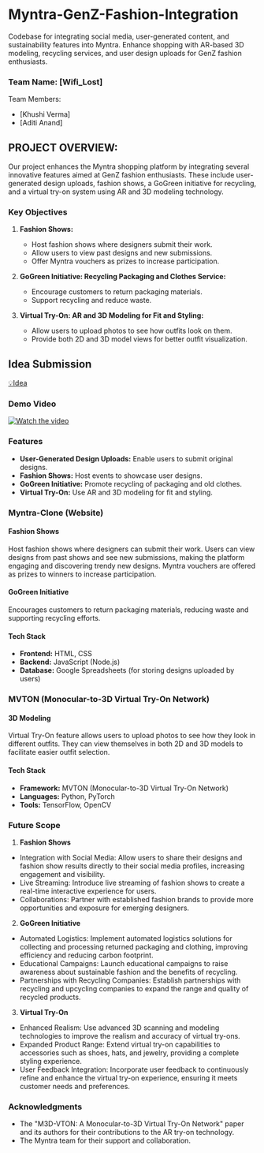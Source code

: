 # Myntra-GenZ-Fashion-Integration
Codebase for integrating social media, user-generated content, and sustainability features into Myntra. Enhance shopping with AR-based 3D modeling, recycling services, and user design uploads for GenZ fashion enthusiasts.


### Team Name: [Wifi_Lost]
Team Members:
- [Khushi Verma]
- [Aditi Anand]


## PROJECT OVERVIEW:
Our project enhances the Myntra shopping platform by integrating several innovative features aimed at GenZ fashion enthusiasts. These include user-generated design uploads, fashion shows, a GoGreen initiative for recycling, and a virtual try-on system using AR and 3D modeling technology.

### Key Objectives
1. **Fashion Shows:**
   - Host fashion shows where designers submit their work.
   - Allow users to view past designs and new submissions.
   - Offer Myntra vouchers as prizes to increase participation.
     
2. **GoGreen Initiative: Recycling Packaging and Clothes Service:**
   - Encourage customers to return packaging materials.
   - Support recycling and reduce waste.
     
3. **Virtual Try-On: AR and 3D Modeling for Fit and Styling:**
   - Allow users to upload photos to see how outfits look on them.
   - Provide both 2D and 3D model views for better outfit visualization.

## Idea Submission

[💡Idea]([Image&Videos/IITJAMMU_Wifi_Lost.pdf](https://drive.google.com/file/d/1zE9cP-aRUmw_18oZyUXZlmkbyozug01A/view?usp=sharing))

### Demo Video

[![Watch the video](https://img.youtube.com/vi/A4KfPtVelEU/0.jpg)](https://www.youtube.com/watch?v=A4KfPtVelEU)

### Features
- **User-Generated Design Uploads:** Enable users to submit original designs.
- **Fashion Shows:** Host events to showcase user designs.
- **GoGreen Initiative:** Promote recycling of packaging and old clothes.
- **Virtual Try-On:** Use AR and 3D modeling for fit and styling.

### Myntra-Clone (Website)

#### Fashion Shows
Host fashion shows where designers can submit their work. Users can view designs from past shows and see new submissions, making the platform engaging and discovering trendy new designs. Myntra vouchers are offered as prizes to winners to increase participation.

#### GoGreen Initiative
Encourages customers to return packaging materials, reducing waste and supporting recycling efforts.

#### Tech Stack
- **Frontend:** HTML, CSS
- **Backend:** JavaScript (Node.js)
- **Database:** Google Spreadsheets (for storing designs uploaded by users)

### MVTON (Monocular-to-3D Virtual Try-On Network)

#### 3D Modeling
Virtual Try-On feature allows users to upload photos to see how they look in different outfits. They can view themselves in both 2D and 3D models to facilitate easier outfit selection.

#### Tech Stack
- **Framework:** MVTON (Monocular-to-3D Virtual Try-On Network)
- **Languages:** Python, PyTorch
- **Tools:** TensorFlow, OpenCV

### Future Scope
1. **Fashion Shows**
- Integration with Social Media: Allow users to share their designs and fashion show results directly to their social media profiles, increasing engagement and visibility.
- Live Streaming: Introduce live streaming of fashion shows to create a real-time interactive experience for users.
- Collaborations: Partner with established fashion brands to provide more opportunities and exposure for emerging designers.
2. **GoGreen Initiative**
- Automated Logistics: Implement automated logistics solutions for collecting and processing returned packaging and clothing, improving efficiency and reducing carbon footprint.
- Educational Campaigns: Launch educational campaigns to raise awareness about sustainable fashion and the benefits of recycling.
- Partnerships with Recycling Companies: Establish partnerships with recycling and upcycling companies to expand the range and quality of recycled products.
3. **Virtual Try-On**
- Enhanced Realism: Use advanced 3D scanning and modeling technologies to improve the realism and accuracy of virtual try-ons.
- Expanded Product Range: Extend virtual try-on capabilities to accessories such as shoes, hats, and jewelry, providing a complete styling experience.
- User Feedback Integration: Incorporate user feedback to continuously refine and enhance the virtual try-on experience, ensuring it meets customer needs and preferences.

### Acknowledgments
- The "M3D-VTON: A Monocular-to-3D Virtual Try-On Network" paper and its authors for their contributions to the AR try-on technology.
- The Myntra team for their support and collaboration.


